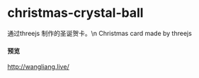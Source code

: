 # christmas-crystal-ball
通过threejs 制作的圣诞贺卡。\n Christmas card made by threejs
#### 预览
http://wangliang.live/
